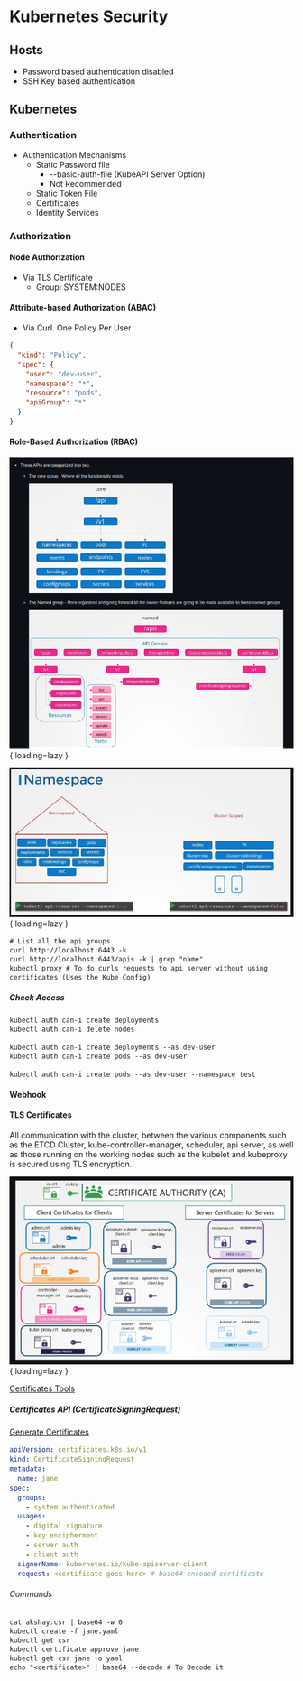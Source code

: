 # Kubernetes Security

## Hosts

* Password based authentication disabled
* SSH Key based authentication

## Kubernetes

### Authentication

* Authentication Mechanisms
    * Static Password file
        * --basic-auth-file (KubeAPI Server Option)
        * Not Recommended
    * Static Token File
    * Certificates
    * Identity Services

### Authorization

#### Node Authorization

* Via TLS Certificate
    * Group: SYSTEM:NODES

#### Attribute-based Authorization (ABAC)

* Via Curl. One Policy Per User

```json
{
  "kind": "Policy",
  "spec": {
    "user": "dev-user",
    "namespace": "*",
    "resource": "pods",
    "apiGroup": "*"
  }
}
```

#### Role-Based Authorization (RBAC)

![Api Groups](images/api-groups.png){ loading=lazy }

![Api Resources Scoped](images/cluster-role-scopes.png){ loading=lazy }

```shell
# List all the api groups
curl http://localhost:6443 -k
curl http://localhost:6443/apis -k | grep "name"
kubectl proxy # To do curls requests to api server without using certificates (Uses the Kube Config)
```

##### Check Access

```shell
kubectl auth can-i create deployments
kubectl auth can-i delete nodes

kubectl auth can-i create deployments --as dev-user
kubectl auth can-i create pods --as dev-user

kubectl auth can-i create pods --as dev-user --namespace test
```

#### Webhook

#### TLS Certificates

All communication with the cluster, between the various components such as the ETCD Cluster, kube-controller-manager, scheduler, api server, as well as those running on the working nodes such as the kubelet and kubeproxy is secured using TLS encryption.

![Certificates](images/kubernetes-certificates.png){ loading=lazy }

[Certificates Tools](https://github.com/mmumshad/kubernetes-the-hard-way/tree/master/tools)

##### Certificates API (CertificateSigningRequest)

[Generate Certificates](https://github.com/kodekloudhub/certified-kubernetes-administrator-course/blob/master/docs/07-Security/07-TLS-in-Kubernetes-Certificate-Creation.md)

```yaml
apiVersion: certificates.k8s.io/v1
kind: CertificateSigningRequest
metadata:
  name: jane
spec:
  groups:
    - system:authenticated
  usages:
    - digital signature
    - key encipherment
    - server auth
    - client auth
  signerName: kubernetes.io/kube-apiserver-client
  request: <certificate-goes-here> # base64 encoded certificate
```

###### Commands

```shell
cat akshay.csr | base64 -w 0
kubectl create -f jane.yaml
kubectl get csr
kubectl certificate approve jane
kubectl get csr jane -o yaml
echo "<certificate>" | base64 --decode # To Decode it
```

